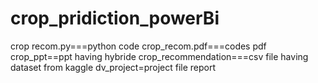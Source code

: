 # crop_pridiction_powerBi
crop recom.py===python code
crop_recom.pdf===codes pdf
crop_ppt==ppt having hybride
crop_recommendation===csv file having dataset from kaggle
dv_project=project file report
